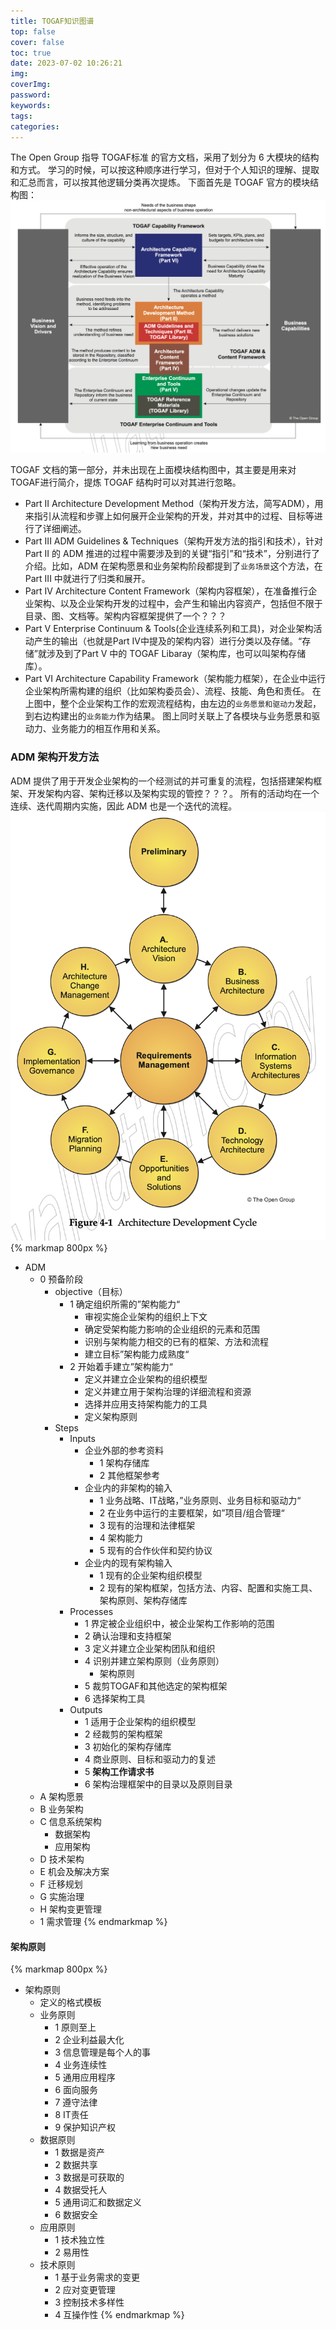 ```yaml
---
title: TOGAF知识图谱
top: false
cover: false
toc: true
date: 2023-07-02 10:26:21
img:
coverImg:
password:
keywords:
tags:
categories:
---
```

The Open Group 指导 TOGAF标准 的官方文档，采用了划分为 6 大模块的结构和方式。
学习的时候，可以按这种顺序进行学习，但对于个人知识的理解、提取和汇总而言，可以按其他逻辑分类再次提炼。
下面首先是 TOGAF 官方的模块结构图：
![Structure of the TOGAF Standard](./TOGAF%E7%9F%A5%E8%AF%86%E5%9B%BE%E8%B0%B1/structure_of_the_togaf_standard.png)

TOGAF 文档的第一部分，并未出现在上面模块结构图中，其主要是用来对TOGAF进行简介，提炼 TOGAF 结构时可以对其进行忽略。
- Part II Architecture Development Method（架构开发方法，简写ADM），用来指引从流程和步骤上如何展开企业架构的开发，并对其中的过程、目标等进行了详细阐述。
- Part III ADM Guidelines & Techniques（架构开发方法的指引和技术），针对 Part II 的 ADM 推进的过程中需要涉及到的关键“指引”和“技术”，分别进行了介绍。比如，ADM 在架构愿景和业务架构阶段都提到了`业务场景`这个方法，在Part III 中就进行了归类和展开。
- Part IV Architecture Content Framework（架构内容框架），在准备推行企业架构、以及企业架构开发的过程中，会产生和输出内容资产，包括但不限于目录、图、文档等。架构内容框架提供了一个？？？
- Part V Enterprise Continuum & Tools(企业连续系列和工具)，对企业架构活动产生的输出（也就是Part IV中提及的架构内容）进行分类以及存储。“存储”就涉及到了Part V 中的 TOGAF Libaray（架构库，也可以叫架构存储库）。
- Part VI Architecture Capability Framework（架构能力框架），在企业中运行企业架构所需构建的组织（比如架构委员会）、流程、技能、角色和责任。
在上图中，整个企业架构工作的宏观流程结构，由左边的`业务愿景和驱动力`发起，到右边构建出的`业务能力`作为结果。
图上同时关联上了各模块与业务愿景和驱动力、业务能力的相互作用和关系。

### ADM 架构开发方法
ADM 提供了用于开发企业架构的一个经测试的并可重复的流程，包括搭建架构框架、开发架构内容、架构迁移以及架构实现的管控？？？。
所有的活动均在一个连续、迭代周期内实施，因此 ADM 也是一个迭代的流程。
![Architecture development cycle](./TOGAF%E7%9F%A5%E8%AF%86%E5%9B%BE%E8%B0%B1/architecture_development_cycle.png)
{% markmap 800px %}
- ADM
    - 0 预备阶段
        - objective（目标）
            - 1 确定组织所需的”架构能力“
                - 审视实施企业架构的组织上下文
                - 确定受架构能力影响的企业组织的元素和范围
                - 识别与架构能力相交的已有的框架、方法和流程
                - 建立目标”架构能力成熟度“
            - 2 开始着手建立”架构能力“
                - 定义并建立企业架构的组织模型
                - 定义并建立用于架构治理的详细流程和资源
                - 选择并应用支持架构能力的工具
                - 定义架构原则
        - Steps
            - Inputs
                - 企业外部的参考资料
                    - 1 架构存储库
                    - 2 其他框架参考
                - 企业内的非架构的输入
                    - 1 业务战略、IT战略，”业务原则、业务目标和驱动力“
                    - 2 在业务中运行的主要框架，如”项目/组合管理“
                    - 3 现有的治理和法律框架
                    - 4 架构能力
                    - 5 现有的合作伙伴和契约协议
                - 企业内的现有架构输入
                    - 1 现有的企业架构组织模型
                    - 2 现有的架构框架，包括方法、内容、配置和实施工具、架构原则、架构存储库
            - Processes
                - 1 界定被企业组织中，被企业架构工作影响的范围
                - 2 确认治理和支持框架
                - 3 定义并建立企业架构团队和组织
                - 4 识别并建立架构原则（业务原则）
                    - 架构原则
                - 5 裁剪TOGAF和其他选定的架构框架
                - 6 选择架构工具
            - Outputs
                - 1 适用于企业架构的组织模型
                - 2 经裁剪的架构框架
                - 3 初始化的架构存储库
                - 4 商业原则、目标和驱动力的复述
                - 5 **架构工作请求书**
                - 6 架构治理框架中的目录以及原则目录
    - A 架构愿景
    - B 业务架构
    - C 信息系统架构
        - 数据架构
        - 应用架构
    - D 技术架构
    - E 机会及解决方案
    - F 迁移规划
    - G 实施治理
    - H 架构变更管理
    - 1 需求管理
{% endmarkmap %}

#### 架构原则
{% markmap 800px %}
- 架构原则
    - 定义的格式模板
    - 业务原则
        - 1 原则至上
        - 2 企业利益最大化
        - 3 信息管理是每个人的事
        - 4 业务连续性
        - 5 通用应用程序
        - 6 面向服务
        - 7 遵守法律
        - 8 IT责任
        - 9 保护知识产权
    - 数据原则
        - 1 数据是资产
        - 2 数据共享
        - 3 数据是可获取的
        - 4 数据受托人
        - 5 通用词汇和数据定义
        - 6 数据安全
    - 应用原则
        - 1 技术独立性
        - 2 易用性
    - 技术原则
        - 1 基于业务需求的变更
        - 2 应对变更管理
        - 3 控制技术多样性
        - 4 互操作性
{% endmarkmap %}
